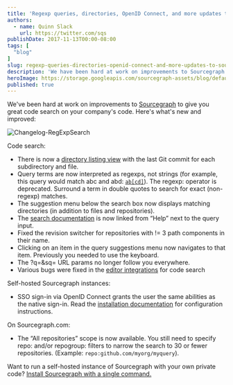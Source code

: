 ```yaml
---
title: 'Regexp queries, directories, OpenID Connect, and more updates to Sourcegraph'
authors:
  - name: Quinn Slack
    url: https://twitter.com/sqs
publishDate: 2017-11-13T00:00-08:00
tags: [
  "blog"
]
slug: regexp-queries-directories-openid-connect-and-more-updates-to-sourcegraph
description: 'We have been hard at work on improvements to Sourcegraph to give you great code search for your code.'
heroImage: https://storage.googleapis.com/sourcegraph-assets/blog/default_hero_social.png
published: true
---
```



We've been hard at work on improvements to [Sourcegraph](https://docs.sourcegraph.com) to give you great code search on your company's code. Here's what's new and improved:


<div>
    <img className="pa1 ba b--light-7" alt="Changelog-RegExpSearch" src="//images.contentful.com/le3mxztn6yoo/7ChTngy1biw4caUM2c6iIM/749d73d57328c130269e4760bf181963/2017-11-13_23.43.01.gif"/>
</div>

Code search:
* There is now a [directory listing view](https://sourcegraph.com/github.com/golang/go/-/tree/src) with the last Git commit for each subdirectory and file.
* Query terms are now interpreted as regexps, not strings (for example, this query would match abc and abd: [`ab[cd]`](https://sourcegraph.com/search?q=ab%5Bcd%5D&sq=repogroup:sample)). The regexp: operator is deprecated. Surround a term in double quotes to search for exact (non-regexp) matches.
* The suggestion menu below the search box now displays matching directories (in addition to files and repositories).
* The [search documentation](https://about.sourcegraph.com/docs/search/) is now linked from “Help” next to the query input.
* Fixed the revision switcher for repositories with != 3 path components in their name.
* Clicking on an item in the query suggestions menu now navigates to that item. Previously you needed to use the keyboard.
* The ?q=&sq= URL params no longer follow you everywhere.
* Various bugs were fixed in the [editor integrations](https://docs.sourcegraph.com/integration) for code search


Self-hosted Sourcegraph instances:

* SSO sign-in via OpenID Connect grants the user the same abilities as the native sign-in. Read the [installation documentation](https://docs.sourcegraph.com/admin/auth) for configuration instructions.

On Sourcegraph.com:

* The “All repositories” scope is now available. You still need to specify repo: and/or repogroup: filters to narrow the search to 30 or fewer repositories. (Example: `repo:github.com/myorg/myquery`).

Want to run a self-hosted instance of Sourcegraph with your own private code? [Install Sourcegraph with a single command.](https://docs.sourcegraph.com/#quickstart)
